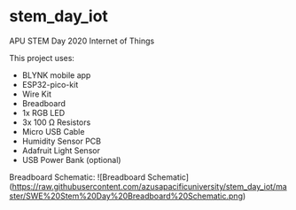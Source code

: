# stem_day_iot
APU STEM Day 2020 Internet of Things

This project uses:
- BLYNK mobile app 
- ESP32-pico-kit
- Wire Kit
- Breadboard
- 1x RGB LED
- 3x 100 Ω Resistors
- Micro USB Cable
- Humidity Sensor PCB
- Adafruit Light Sensor
- USB Power Bank (optional)

Breadboard Schematic:
![Breadboard Schematic]
(https://raw.githubusercontent.com/azusapacificuniversity/stem_day_iot/master/SWE%20Stem%20Day%20Breadboard%20Schematic.png)
